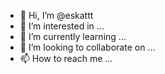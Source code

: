 - 👋 Hi, I’m @eskattt
- 👀 I’m interested in ...
- 🌱 I’m currently learning ...
- 💞️ I’m looking to collaborate on ...
- 📫 How to reach me ...

<!---
eskattt/eskattt is a ✨ special ✨ repository because its `README.md` (this file) appears on your GitHub profile.
You can click the Preview link to take a look at your changes.
--->
